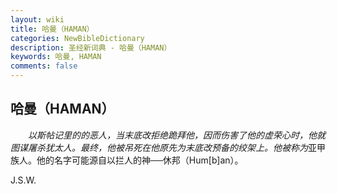 ```yaml
---
layout: wiki
title: 哈曼（HAMAN）
categories: NewBibleDictionary
description: 圣经新词典 - 哈曼（HAMAN）
keywords: 哈曼, HAMAN
comments: false
---
```


## 哈曼（HAMAN）

　　*以斯帖记里的的恶人，当末底改拒绝跪拜他，因而伤害了他的虚荣心时，他就图谋屠杀犹太人。最终，他被吊死在他原先为末底改预备的绞架上。他被称为*亚甲族人。他的名字可能源自以拦人的神──休邦（Hum[b]an）。

J.S.W.








